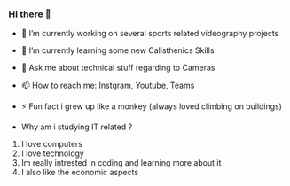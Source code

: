 ### Hi there 👋

- 🔭 I’m currently working on several sports related videography projects 
- 🌱 I’m currently learning some new Calisthenics Skills
- 💬 Ask me about technical stuff regarding to Cameras 
- 📫 How to reach me: Instgram, Youtube, Teams 
- ⚡ Fun fact i grew up like a monkey (always loved climbing on buildings)

- Why am i studying IT related ? 
1. I love computers
2. I love technology
3. Im really intrested in coding and learning more about it
4. I also like the economic aspects 

